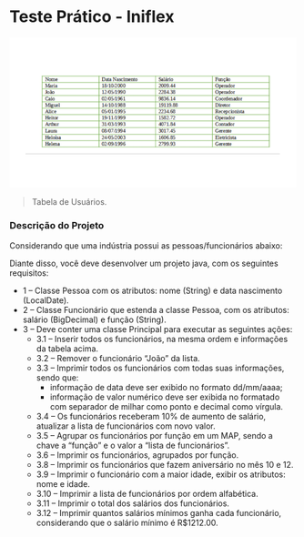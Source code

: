 # Teste Prático - Iniflex

<img src="/img/tabela.png" alt="tabela">

> Tabela de Usuários.

### Descrição do Projeto

Considerando que uma indústria possui as pessoas/funcionários abaixo:

Diante disso, você deve desenvolver um projeto java, com os seguintes requisitos:

- 1 – Classe Pessoa com os atributos: nome (String) e data nascimento (LocalDate).
- 2 – Classe Funcionário que estenda a classe Pessoa, com os atributos: salário (BigDecimal) e função (String).
- 3 – Deve conter uma classe Principal para executar as seguintes ações:
    - 3.1 – Inserir todos os funcionários, na mesma ordem e informações da tabela acima.
    - 3.2 – Remover o funcionário “João” da lista.
    - 3.3 – Imprimir todos os funcionários com todas suas informações, sendo que:
        - informação de data deve ser exibido no formato dd/mm/aaaa;
        - informação de valor numérico deve ser exibida no formatado com separador de milhar como ponto e decimal como vírgula.
     - 3.4 – Os funcionários receberam 10% de aumento de salário, atualizar a lista de funcionários com novo valor.
     - 3.5 – Agrupar os funcionários por função em um MAP, sendo a chave a “função” e o valor a “lista de funcionários”.
     - 3.6 – Imprimir os funcionários, agrupados por função.
     - 3.8 – Imprimir os funcionários que fazem aniversário no mês 10 e 12.
     - 3.9 – Imprimir o funcionário com a maior idade, exibir os atributos: nome e idade.
     - 3.10 – Imprimir a lista de funcionários por ordem alfabética.
     - 3.11 – Imprimir o total dos salários dos funcionários.
     - 3.12 – Imprimir quantos salários mínimos ganha cada funcionário, considerando que o salário mínimo é R$1212.00.

